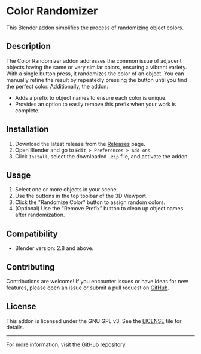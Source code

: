 # Color Randomizer

This Blender addon simplifies the process of randomizing object colors.

## Description

The Color Randomizer addon addresses the common issue of adjacent objects having the same or very similar colors, ensuring a vibrant variety. With a single button press, it randomizes the color of an object. You can manually refine the result by repeatedly pressing the button until you find the perfect color. Additionally, the addon:

- Adds a prefix to object names to ensure each color is unique.
- Provides an option to easily remove this prefix when your work is complete.

## Installation

1. Download the latest release from the [Releases](https://github.com/ilumetric/color-randomizer) page.
2. Open Blender and go to `Edit > Preferences > Add-ons`.
3. Click `Install`, select the downloaded `.zip` file, and activate the addon.

## Usage

1. Select one or more objects in your scene.
2. Use the buttons in the top toolbar of the 3D Viewport.
3. Click the "Randomize Color" button to assign random colors.
4. (Optional) Use the "Remove Prefix" button to clean up object names after randomization.

## Compatibility

- Blender version: 2.8 and above.

## Contributing

Contributions are welcome! If you encounter issues or have ideas for new features, please open an issue or submit a pull request on [GitHub](https://github.com/ilumetric/color-randomizer).

## License

This addon is licensed under the GNU GPL v3. See the [LICENSE](LICENSE) file for details.

---

For more information, visit the [GitHub repository](https://github.com/ilumetric/color-randomizer).
